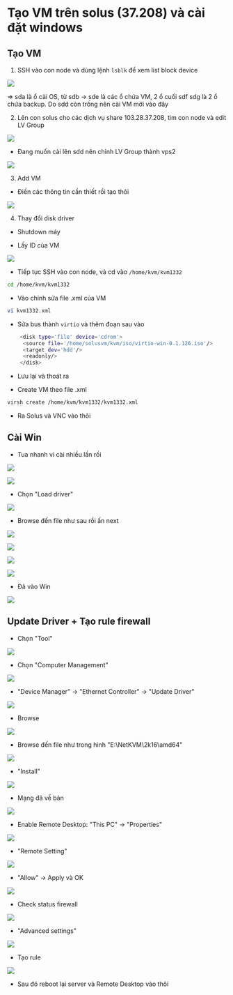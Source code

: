 # Tạo VM trên solus (37.208) và cài đặt windows

## Tạo VM

1. SSH vào con node và dùng lệnh ```lsblk``` để xem list block device

![](./images/Screenshot_1.png)

=> sda là ổ cài OS, từ sdb -> sde là các ổ chứa VM, 2 ổ cuối sdf sdg là 2 ổ chứa backup. Do sdd còn trống nên cài VM mới vào đây

2. Lên con solus cho các dịch vụ share 103.28.37.208, tìm con node và edit LV Group

![](./images/Screenshot_2.png)

- Đang muốn cài lên sdd nên chỉnh LV Group thành vps2

![](./images/Screenshot_3.png)

3. Add VM

- Điền các thông tin cần thiết rồi tạo thôi

![](./images/Screenshot_4.png)

4. Thay đổi disk driver

- Shutdown máy

- Lấy ID của VM

![](./images/Screenshot_5.png)

- Tiếp tục SSH vào con node, và cd vào ```/home/kvm/kvm1332```

```sh
cd /home/kvm/kvm1332
```

- Vào chỉnh sửa file .xml của VM

```sh
vi kvm1332.xml
```

- Sửa bus thành ```virtio``` và thêm đoạn sau vào

```sh
    <disk type='file' device='cdrom'>
     <source file='/home/solusvm/kvm/iso/virtio-win-0.1.126.iso'/>
     <target dev='hdd'/>
     <readonly/>
    </disk>
```

- Lưu lại và thoát ra

- Create VM theo file .xml

```sh
virsh create /home/kvm/kvm1332/kvm1332.xml
```

- Ra Solus và VNC vào thôi

## Cài Win

- Tua nhanh vì cài nhiều lần rồi

![](./images/Screenshot_6.png)

![](./images/Screenshot_7.png)

- Chọn "Load driver"

![](./images/Screenshot_8.png)

- Browse đến file như sau rồi ấn next

![](./images/Screenshot_9.png)

![](./images/Screenshot_10.png)

![](./images/Screenshot_11.png)

![](./images/Screenshot_12.png)

- Đã vào Win

![](./images/Screenshot_13.png)

## Update Driver + Tạo rule firewall

- Chọn "Tool"

![](./images/Screenshot_14.png)

- Chọn "Computer Management"

![](./images/Screenshot_15.png)

- "Device Manager" -> "Ethernet Controller" -> "Update Driver"

![](./images/Screenshot_16.png)

- Browse

![](./images/Screenshot_17.png)

- Browse đến file như trong hình "E:\NetKVM\2k16\amd64"

![](./images/Screenshot_18.png)

- "Install"

![](./images/Screenshot_19.png)

- Mạng đã về bản

![](./images/Screenshot_20.png)

- Enable Remote Desktop: "This PC" -> "Properties"

![](./images/Screenshot_21.png)

- "Remote Setting"

![](./images/Screenshot_22.png)

- "Allow" -> Apply và OK

![](./images/Screenshot_23.png)

- Check status firewall

![](./images/Screenshot_24.png)

- "Advanced settings"

![](./images/Screenshot_25.png)

- Tạo rule

![](./images/Screenshot_26.png)

- Sau đó reboot lại server và Remote Desktop vào thôi

